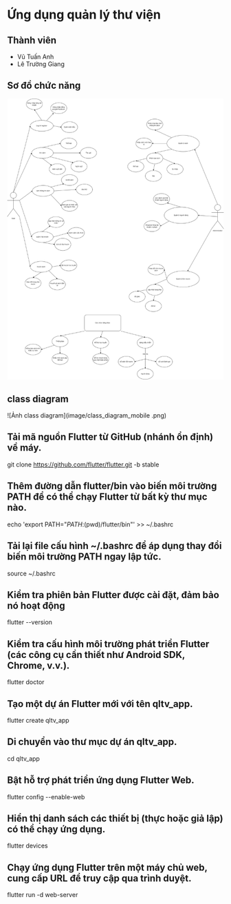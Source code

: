 # Ứng dụng quản lý thư viện

## Thành viên
- Vũ Tuấn Anh
- Lê Trường Giang

## Sơ đồ chức năng
![Ảnh demo](image/Sơ_đồ_chức_năng.png)

## class diagram
![Ảnh class diagram](image/class_diagram_mobile .png)
## Tải mã nguồn Flutter từ GitHub (nhánh ổn định) về máy.
git clone https://github.com/flutter/flutter.git -b stable

## Thêm đường dẫn flutter/bin vào biến môi trường PATH để có thể chạy Flutter từ bất kỳ thư mục nào.
echo 'export PATH="$PATH:$(pwd)/flutter/bin"' >> ~/.bashrc

## Tải lại file cấu hình ~/.bashrc để áp dụng thay đổi biến môi trường PATH ngay lập tức.
source ~/.bashrc

## Kiểm tra phiên bản Flutter được cài đặt, đảm bảo nó hoạt động
flutter --version

## Kiểm tra cấu hình môi trường phát triển Flutter (các công cụ cần thiết như Android SDK, Chrome, v.v.).
flutter doctor

## Tạo một dự án Flutter mới với tên qltv_app.
flutter create qltv_app

## Di chuyển vào thư mục dự án qltv_app.
cd qltv_app

## Bật hỗ trợ phát triển ứng dụng Flutter Web.
flutter config --enable-web

## Hiển thị danh sách các thiết bị (thực hoặc giả lập) có thể chạy ứng dụng.
flutter devices

## Chạy ứng dụng Flutter trên một máy chủ web, cung cấp URL để truy cập qua trình duyệt.
flutter run -d web-server
